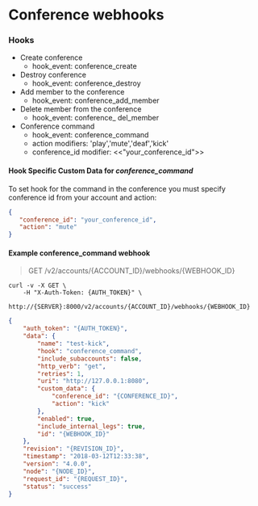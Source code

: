 
# Conference webhooks

### Hooks

* Create conference
    * hook_event: conference_create
* Destroy conference
    * hook_event: conference_destroy
* Add member to the conference
    * hook_event: conference_add_member
* Delete member from the conference
    * hook_event: conference_ del_member
* Conference command
    * hook_event: conference_command
    * action modifiers: 'play','mute','deaf','kick'
    * conference_id modifier: <<"your_conference_id">>

#### Hook Specific Custom Data for *conference_command*

To set hook for the command in the conference you must specify conference id from your account and action:
```json
{
   "conference_id": "your_conference_id",
   "action": "mute"
}
```
#### Example conference_command webhook

> GET /v2/accounts/{ACCOUNT_ID}/webhooks/{WEBHOOK_ID}

```shell
curl -v -X GET \
    -H "X-Auth-Token: {AUTH_TOKEN}" \
    http://{SERVER}:8000/v2/accounts/{ACCOUNT_ID}/webhooks/{WEBHOOK_ID}
```
```json
{
    "auth_token": "{AUTH_TOKEN}",
    "data": {
        "name": "test-kick",
        "hook": "conference_command",
        "include_subaccounts": false,
        "http_verb": "get",
        "retries": 1,
        "uri": "http://127.0.0.1:8080",
        "custom_data": {
            "conference_id": "{CONFERENCE_ID}",
            "action": "kick"
        },
        "enabled": true,
        "include_internal_legs": true,
        "id": "{WEBHOOK_ID}"
    },
    "revision": "{REVISION_ID}",
    "timestamp": "2018-03-12T12:33:38",
    "version": "4.0.0",
    "node": "{NODE_ID}",
    "request_id": "{REQUEST_ID}",
    "status": "success"
}
```